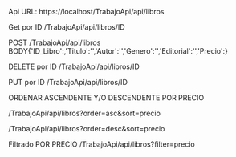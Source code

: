 Api URL: https://localhost/TrabajoApi/api/libros

Get por ID
/TrabajoApi/api/libros/ID

POST
/TrabajoApi/api/libros BODY{'ID_Libro':,'Titulo':'','Autor':'','Genero':'','Editorial':'','Precio':}

DELETE por ID
/TrabajoApi/api/libros/ID

PUT por ID
/TrabajoApi/api/libros/ID

ORDENAR ASCENDENTE Y/O DESCENDENTE POR PRECIO

/TrabajoApi/api/libros?order=asc&sort=precio

/TrabajoApi/api/libros?order=desc&sort=precio

Filtrado POR PRECIO
/TrabajoApi/api/libros?filter=precio



